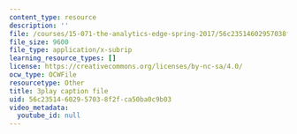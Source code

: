 ```yaml
---
content_type: resource
description: ''
file: /courses/15-071-the-analytics-edge-spring-2017/56c23514602957038f2fca50ba0c9b03_WIKsL9tPoAE.vtt
file_size: 9600
file_type: application/x-subrip
learning_resource_types: []
license: https://creativecommons.org/licenses/by-nc-sa/4.0/
ocw_type: OCWFile
resourcetype: Other
title: 3play caption file
uid: 56c23514-6029-5703-8f2f-ca50ba0c9b03
video_metadata:
  youtube_id: null
---
```

